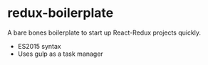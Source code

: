 # redux-boilerplate
A bare bones boilerplate to start up React-Redux projects quickly.

- ES2015 syntax
- Uses gulp as a task manager
